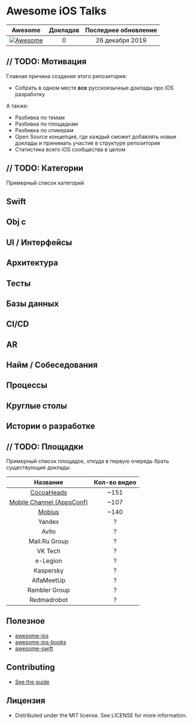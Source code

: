 # Awesome iOS Talks

| Awesome | Докладов | Последнее обновление |
| :-: | :-: | :-: |
| [![Awesome](https://cdn.rawgit.com/sindresorhus/awesome/d7305f38d29fed78fa85652e3a63e154dd8e8829/media/badge.svg)](https://github.com/sindresorhus/awesome) | 0 | 26 декабря 2019

## // TODO: Мотивация

Главная причина создания этого репозитория:
- Собрать в одном месте **все** русскоязычные доклады про iOS разработку

А также:

- Разбивка по темам
- Разбивка по площадкам
- Разбивка по спикерам
- Open Source концепция, где каждый сможет добавлять новые доклады и принимать участие в структуре репозитория
- Статистика всего iOS сообщества в целом 


## // TODO: Категории

Примерный список категорий
## Swift
## Obj c
## UI / Интерфейсы
## Архитектура
## Тесты
## Базы данных
## CI/CD
## AR
## Найм / Собеседования
## Процессы
## Круглые столы
## Истории о разработке


## // TODO: Площадки

Примерный список площадок, откуда в первую очередь брать существующие доклады

| Название | Кол-во видео | 
| :-: | :-: |
| [CocoaHeads](https://www.youtube.com/channel/UCPZtkJkHv_3pPC0veurLQ6Q) | ~151
| [Mobile Channel (AppsConf)](https://www.youtube.com/channel/UCP8MtCo2ZcrJc7_Zhcjym9g) | ~107
| [Mobius](https://www.youtube.com/channel/UCG70q1HRspLdd93HW94WS-A) | ~140
| Yandex | ?
| Avito | ?
| Mail.Ru Group | ?
| VK Tech | ?
| e-Legion | ?
| Kaspersky | ?
| AlfaMeetUp | ?
| Rambler Group | ?
| Redmadrobot | ?


## Полезное

- [awesome-ios](https://github.com/vsouza/awesome-ios)
- [awesome-ios-books](https://github.com/bystritskiy/awesome-ios-books)
- [awesome-swift](https://github.com/matteocrippa/awesome-swift)

## Contributing

- [See the guide](https://github.com/bystritskiy/awesome-ios-talks/blob/master/CONTRIBUTING.md)

## Лицензия

- Distributed under the MIT license. See LICENSE for more information.
